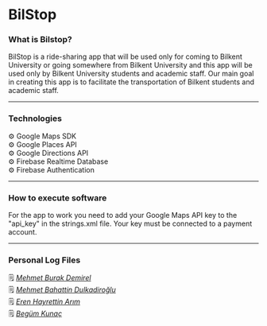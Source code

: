 # BilStop

### What is Bilstop?
BilStop is a ride-sharing app that will be used only for coming to Bilkent University or going somewhere from Bilkent University and this app will be used only by  Bilkent University students and academic staff. Our main goal in creating this app is to facilitate the transportation of Bilkent students and academic staff. <br />

---
### Technologies

:gear: Google Maps SDK<br />
:gear: Google Places API<br />
:gear: Google Directions API<br />
:gear: Firebase Realtime Database<br />
:gear: Firebase Authentication<br />

---
### How to execute software

For the app to work you need to add your Google Maps API key to the "api_key" in the strings.xml file. Your key must be connected to a payment account.<br />

---
### Personal Log Files
:spiral_notepad:  <a href="https://markdownmonster.west-wind.com" style="font-style: italic">
    Mehmet Burak Demirel</a><br />
:spiral_notepad:  <a href="https://markdownmonster.west-wind.com" style="font-style: italic">
    Mehmet Bahattin Dulkadiroğlu</a><br />
:spiral_notepad:  <a href="https://markdownmonster.west-wind.com" style="font-style: italic">
    Eren Hayrettin Arım</a><br />
:spiral_notepad:  <a href="https://markdownmonster.west-wind.com" style="font-style: italic">
    Begüm Kunaç</a><br />


